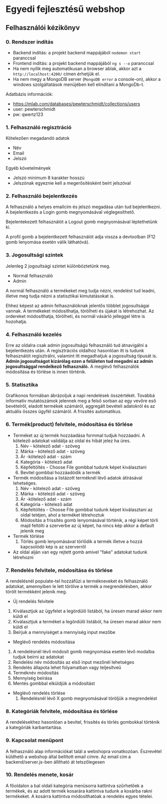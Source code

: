 # Egyedi fejlesztésű webshop

## Felhasználói kézikönyv

### 0. Rendszer indítás

- Backend indítás: a projekt backend mappájából `nodemon start` paranccsal
- Frontend indítás: a projekt backend mappájából `ng s --o` paranccsal
- Ha nem nyílik  meg automatikusan a browser ablak, akkor azt a `http://localhost:4200/` címen érhetjük el.
- Ha nem megy a MongoDB server (`MongoDB error` a console-on), akkor a windows szolgáltatások menüjében kell elindítani a MongoDb-t.

Adatbázis információk:
- https://mlab.com/databases/pewterschmidt/collections/users
- user: pewterschmidt
- pw: qwertz123


### 1. Felhasználó regisztráció

Kötelezően megadandó adatok
- Név
- Email
- Jelszó

Egyéb követelmények

- Jelszó minimum 8 karakter hosszú
- Jelszónak egyeznie kell a megerősítésként beírt jelszóval

### 2. Felhasználó bejelentkezés

A felhasználó a helyes emailcím és jelszó megadása után tud bejelentkezni. A bejelentkezés a Login gomb megnyomásával véglegesíthető.

Bejelentekezett felhasználót a Logout gomb megnyomásával léptethetünk ki.

A profil gomb a bejelentkezett felhasználót adja vissza a devtoolban (F12 gomb lenyomása esetén válik láthatóvá).

### 3. Jogosultsági szintek

Jelenleg 2 jogoultsági szintet különböztetünk meg.
- Normál felhasználó
- Admin

A normál felhasználó a termékeket meg tudja nézni, rendelést tud leadni, illetve meg tudja nézni a statisztikai kimutatásokat is.

Ehhez képest az admin felhasználóknak jelentős többlet jogosultságai vannak. A termékeket módosíthatja, törölheti és újakat is létrehozhat. Az ordereket módosíthatja, törölheti, és normál vásárló jelleggel létre is hozohatja.

### 4. Felhasználó kezelés

Erre az oldalra csak admin jogosultságú felhasználó tud átnavigálni a bejelentkezés után. A regisztrációs oldalhoz hasonlóan itt is tudunk felhasználót regisztrálni, valamint itt megadhatjuk a jogosultság típusát is. **Admin jogosultságot kizárólag ezen a felületen tud megadni az admin jogosultsággal rendelkező felhasználó.** A meglévő felhasználók módosítása és törlése is innen történik. 

### 5. Statisztika

Grafikonos formában ábrázoljuk a napi rendelések összértékét. Továbbá informatív mutatószámok jelennek meg a felső sorban az  egy vevőre eső bevételről, eladott termékek számáról, aggregált bevételi adatokról és az aktuális összes ügyfél számáról. A frissítés automatikus.

### 6. Termék(product) felvitele, módosítása és törlése

  * Terméket az új termék hozzáadása formmal tudjuk hozzáadni. A kötelező adatokat validálja az oldal és hibát jelez ha üres.
    1. Név - kötelező adat - szöveg
    2. Márka - kötelező adat - szöveg
    3. Ár -kötelező adat - szám
    4. Kategória - kötelező adat
    5. Képfeltöltés - Choose File gombbal tudunk képet kiválasztani
    6. Bevitel gombbal hozzáadódik a termék
  * Termék módosítása a listázott terméknél lévő adatok átírásával lehetséges.
    1. Név - kötelező adat - szöveg
    2. Márka - kötelező adat - szöveg
    3. Ár -kötelező adat - szám
    4. Kategória - kötelező adat
    5. Képfeltöltés - Choose File gombbal tudunk képet kiválasztani az oldal tetéjen, ahol a terméket létrehoztuk
    6. Módosítás a frissítés gomb lenyomásával történik, a régi képet törli majd feltölti a szerverbe az új képet, ha nincs kép akkor a default jelenik meg
  * Termék törlése
    1. Törlés gomb lenyomásával törlődik a termék illetve a hozzá kapcsolódó kép is az szerverről
  * Az oldal alján van egy rejtett gomb amivel "fake" adatokat tudunk létrehozni

### 7. Rendelés felvitele, módosítása és törlése
A rendelésnél populate-tel hozzáfűzi a termékneveket és felhasználó adatokat, amennyiben le lett törölve a termék a megrendelésben, akkor törölt termékként jelenik meg.
 * Új rendelés felvitele
  1. Kiválasztjuk az ügyfelet a legördülő listából, ha üresen marad akkor nem küldi el 
  2. Kiválasztjuk a terméket a legördülő listából, ha üresen marad akkor nem küldi el 
  3. Beírjuk a mennyiséget a mennyiség input mezőbe
 * Meglévő rendelés módosítása
  1. A rendelésnél lévő módosít gomb megnyomása esetén lévő modalba tudjuk beírni az adatokat
  2. Rendelési név módosítás az első input mezőnél lehetséges
  3. Rendelés állapota lehet folyamatban vagy teljesítveű
  4. Terméknév módosítás
  5. Mennyiség beírása
  6. Mentés gombbal elküldjük a módosítást
* Meglévő rendelés törlése
  1. Rendelésnél lévő X gomb megnyomásával töröljük a megrendelést

### 8. Kategóriák felvitele, módosítása és törlése

A rendelésekhez hasonlóan a bevitel, frissítés és törlés gombokkal történik a kategóriák karbantartása.

### 9. Kapcsolat menüpont

A felhasználó alap információkat talál a webshopra vonatkozóan.
Észrevétel küldhető a webshop által bellított email címre.
Az email cím a backend/server.js-ben állítható át tetszőlegesen

### 10. Rendelés menete, kosár

A főoldalon a bal oldali kategória menüsorra kattintva szűrhetőek a termékek, és az adott termék kosarára kattintva tudunk a kosárba rakni termékeket. A kosárra kattintva módosíthatóak a rendelés egyes tételei.